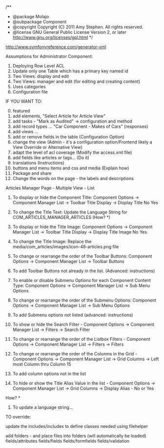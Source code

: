 /**
 * @package     Molajo
 * @subpackage  Component
 * @copyright   Copyright (C) 2011 Amy Stephen. All rights reserved.
 * @license     GNU General Public License Version 2, or later http://www.gnu.org/licenses/gpl.html
 */

http://www.symfonyreference.com/generator-yml

Assumptions for Administrator Component:

1. Deploying Row Level ACL
2. Update only one Table which has a primary key named id
3. Two Views: display and edit
4. Two Views: manager and edit (for editing and creating content)
5. Uses categories
6. Configuration file

IF YOU WANT TO:

0. featured
1. add elements, "Select Article for Article View"
1. add tasks - "Mark as Audited" -> configuration and method
2. add record types ... "Car Component - Makes of Cars" (responses)
3. add views ...
4. add or remove fields in the table (Configuration Option)
5. change the view (Admin - it's a configuration option/Frontend likely a View Override or Alternative View)
6. adapt the level of acl coverage (Modify the access.xml file)
7. add fields like articles or tags... (Do it)
8. translations (Instructions)
9. buttons and menu items and css and media (Explain how)
10. Package and share
11. Change the words on the page - the labels and descriptions

Articles Manager Page - Multiple View - List

1. To display or hide the Component Title: Component Options -> Component Manager List -> Toolbar Title Display  -> Display Title No Yes

2. To change the Title Text: Update the Language String for COM_ARTICLES_MANAGER_ARTICLES (How? *)

3. To display or hide the Title Image: Component Options -> Component Manager List -> Toolbar Title Display -> Display Title Image No Yes

4. To change the Title Image: Replace the media/com_articles/images/icon-48-articles.png file

5. To change or rearrange the order of the Toolbar Buttons: Component Options -> Component Manager List -> Toolbar Buttons

6. To add Toolbar Buttons not already in the list. (Advanced: instructions)

7. To enable or disable Submenu Options for each Component Content Type: Component Options -> Component Manager List -> Sub Menu Options

8. To change or rearrange the order of the Submenu Options: Component Options -> Component Manager List -> Sub Menu Options

9. To add Submenu options not listed (advanced: instructions)

8. To show or hide the Search Filter - Component Options -> Component Manager List -> Filters -> Search Filter

9. To change or rearrange the order of the Listbox Filters - Component Options -> Component Manager List -> Filters -> Filters

10. To change or rearrange the order of the Columns in the Grid - Component Options -> Component Manager List -> Grid Columns -> Left most Column thru Column 15

11. To add column options not in the list

12. To hide or show the Title Alias Value in the list  - Component Options -> Component Manager List -> Grid Columns -> Display Alias - No or Yes

How? *

1. To update a language string...

TO override:

update the includes/includes to define classes needed using filehelper

add folders - and place files into folders (will automatically be loaded)
fields/attributes
fields/fields
fields/formfields
fields/validation
